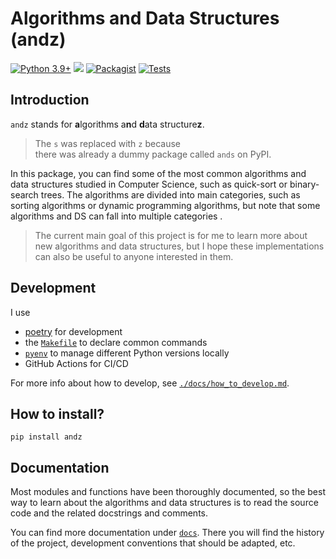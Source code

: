 # Algorithms and Data Structures (andz)

[![Python 3.9+](https://img.shields.io/badge/python-3.9+-blue.svg)](https://www.python.org/downloads/)
[![](https://img.shields.io/badge/stability-experimental-red.svg)](http://www.engr.sjsu.edu/fayad/SoftwareStability/)
[![Packagist](https://img.shields.io/packagist/l/doctrine/orm.svg?maxAge=2592000)](./LICENSE.md)
[![Tests](https://github.com/nbro/andz/actions/workflows/tests.yml/badge.svg)](https://github.com/nbro/andz/actions/workflows/tests.yml)

## Introduction

`andz` stands for **a**lgorithms a**n**d **d**ata structure**z**. 

> The `s` was replaced with `z` because  
> there was already a dummy package called `ands` on PyPI.

In this package, you can find some of the most common algorithms and 
data structures studied in Computer Science, 
such as quick-sort or binary-search trees. 
The algorithms are divided into main categories, 
such as sorting algorithms or dynamic programming algorithms, but note that
some algorithms and DS can fall into multiple categories .

> The current main goal of this project is for me to learn more about 
new algorithms and data structures, but I hope these implementations 
can also be useful to anyone interested in them.

## Development

I use

- [poetry](https://python-poetry.org/) for development
- the [`Makefile`](./Makefile) to declare common commands
- [`pyenv`](https://github.com/pyenv/pyenv) to manage different Python versions locally
- GitHub Actions for CI/CD

For more info about how to develop, 
see [`./docs/how_to_develop.md`](docs/how_to_develop.md).

## How to install?

```
pip install andz
```

## Documentation

Most modules and functions have been thoroughly documented, 
so the best way to learn about the algorithms and data structures is 
to read the source code and the related docstrings and comments.

You can find more documentation under [`docs`](./docs). 
There you will find the history of the project, 
development conventions that should be adapted, etc.
